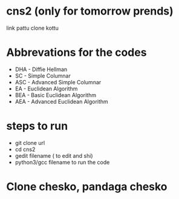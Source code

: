 # cns2 (only for tomorrow prends) 
link pattu clone kottu
# Abbrevations for the codes
* DHA - Diffie Hellman
* SC - Simple Columnar
* ASC - Advanced Simple Columnar
* EA - Euclidean Algorithm
* BEA - Basic Euclidean Algorithm
* AEA - Advanced Euclidean Algorithm
# steps to run 
* git clone url
* cd cns2
* gedit filename ( to edit and shi)
* python3/gcc filename to run the code
# Clone chesko, pandaga chesko 
